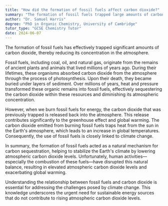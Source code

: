 ```yaml
---
title: "How did the formation of fossil fuels affect carbon dioxide?"
summary: "The formation of fossil fuels trapped large amounts of carbon dioxide, reducing its concentration in the atmosphere."
author: "Dr. Samuel Harris"
degree: "PhD in Organic Chemistry, University of Cambridge"
tutor_type: "GCSE Chemistry Tutor"
date: 2024-06-07
---
```


The formation of fossil fuels has effectively trapped significant amounts of carbon dioxide, thereby reducing its concentration in the atmosphere.

Fossil fuels, including coal, oil, and natural gas, originate from the remains of ancient plants and animals that lived millions of years ago. During their lifetimes, these organisms absorbed carbon dioxide from the atmosphere through the process of photosynthesis. Upon their death, they became buried under layers of sediment. Over millions of years, heat and pressure transformed these organic remains into fossil fuels, effectively sequestering the carbon dioxide within these resources and diminishing its atmospheric concentration.

However, when we burn fossil fuels for energy, the carbon dioxide that was previously trapped is released back into the atmosphere. This release contributes significantly to the greenhouse effect and global warming. The carbon dioxide emitted from burning fossil fuels traps heat from the sun in the Earth's atmosphere, which leads to an increase in global temperatures. Consequently, the use of fossil fuels is closely linked to climate change.

In summary, the formation of fossil fuels acted as a natural mechanism for carbon sequestration, helping to stabilize the Earth's climate by lowering atmospheric carbon dioxide levels. Unfortunately, human activities—especially the combustion of these fuels—have disrupted this natural balance, resulting in elevated atmospheric carbon dioxide levels and exacerbating global warming.

Understanding the relationship between fossil fuels and carbon dioxide is essential for addressing the challenges posed by climate change. This knowledge underscores the urgent need for sustainable energy sources that do not contribute to rising atmospheric carbon dioxide levels.
    